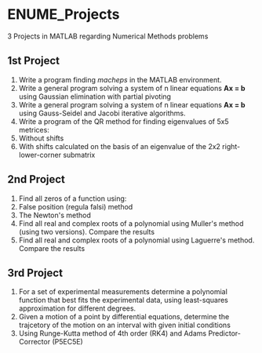 # ENUME_Projects
3 Projects in MATLAB regarding Numerical Methods problems

## 1st Project
1. Write a program finding *macheps* in the MATLAB environment.
2. Write a general program solving a system of n linear equations **Ax = b** using Gaussian elimination with partial pivoting
3. Write a general program solving a system of n linear equations **Ax = b** using Gauss-Seidel and Jacobi iterative algorithms.
4. Write a program of the QR method for finding eigenvalues of 5x5 metrices:
  1. Without shifts
  2. With shifts calculated on the basis of an eigenvalue of the 2x2 right-lower-corner submatrix

## 2nd Project
1. Find all zeros of a function using:
  1. False position (regula falsi) method
  2. The Newton's method
2. Find all real and complex roots of a polynomial using Muller's method (using two versions). Compare the results
3. Find all real and complex roots of a polynomial using Laguerre's method. Compare the results

## 3rd Project
1. For a set of experimental measurements determine a polynomial function that best fits the experimental data, using least-squares approximation for different degrees.
2. Given a motion of a point by differential equations, determine the trajcetory of the motion on an interval with given initial conditions
  1. Using Runge-Kutta method of 4th order (RK4) and Adams Predictor-Corrector (P5EC5E)
